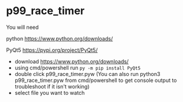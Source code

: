 # p99_race_timer

You will need

python https://www.python.org/downloads/

PyQt5 https://pypi.org/project/PyQt5/


- download https://www.python.org/downloads/
- using cmd/powershell run `py -m pip install PyQt5`
- double click p99_race_timer.pyw (You can also run python3 p99_race_timer.pyw from cmd/powershell to get console output to troubleshoot if it isn't working)
- select file you want to watch
